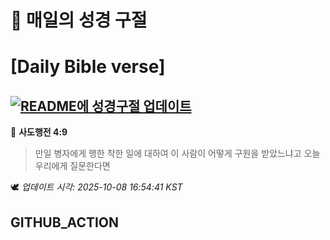 # 🙏 매일의 성경 구절
# [Daily Bible verse]
## [![README에 성경구절 업데이트](https://github.com/DONGSUKA/first_test/actions/workflows/update-readme-bible.yml/badge.svg)](https://github.com/DONGSUKA/first_test/actions/workflows/update-readme-bible.yml)
<!-- START_BIBLE_VERSE -->
📖 **사도행전 4:9**
> 만일 병자에게 행한 착한 일에 대하여 이 사람이 어떻게 구원을 받았느냐고 오늘 우리에게 질문한다면

🕊️ _업데이트 시각: 2025-10-08 16:54:41 KST_
  <!-- END_BIBLE_VERSE -->
## GITHUB_ACTION
